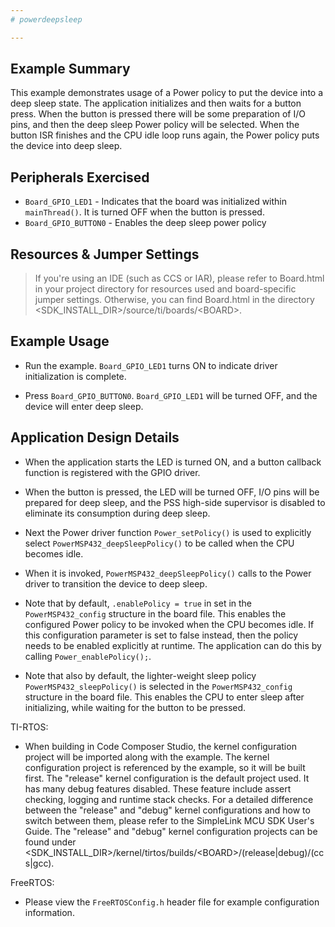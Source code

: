 ```yaml
---
# powerdeepsleep

---
```


## Example Summary

This example demonstrates usage of a Power policy to put the device into a deep
sleep state.  The application initializes and then waits for a button press.
When the button is pressed there will be some preparation of I/O pins, and
then the deep sleep Power policy will be selected.  When the button ISR finishes
and the CPU idle loop runs again, the Power policy puts the device into deep
sleep.

## Peripherals Exercised

* `Board_GPIO_LED1` - Indicates that the board was initialized within
`mainThread()`. It is turned OFF when the button is pressed.
* `Board_GPIO_BUTTON0` - Enables the deep sleep power policy

## Resources & Jumper Settings

> If you're using an IDE (such as CCS or IAR), please refer to Board.html in
your project directory for resources used and board-specific jumper settings.
Otherwise, you can find Board.html in the directory
&lt;SDK_INSTALL_DIR&gt;/source/ti/boards/&lt;BOARD&gt;.


## Example Usage

* Run the example. `Board_GPIO_LED1` turns ON to indicate driver
initialization is complete.

* Press `Board_GPIO_BUTTON0`.  `Board_GPIO_LED1` will be turned OFF, and the
device will enter deep sleep.


## Application Design Details

* When the application starts the LED is turned ON, and a button callback
function is registered with the GPIO driver.

* When the button is pressed, the LED will be turned OFF, I/O pins will be
prepared for deep sleep, and the PSS high-side supervisor is disabled to
eliminate its consumption during deep sleep.

* Next the Power driver function `Power_setPolicy()` is used to explicitly
select `PowerMSP432_deepSleepPolicy()` to be called when the CPU becomes idle.

* When it is invoked, `PowerMSP432_deepSleepPolicy()` calls to the Power driver
to transition the device to deep sleep.

* Note that by default, `.enablePolicy = true` in set in the
`PowerMSP432_config` structure in the board file.  This enables the configured
Power policy to be invoked when the CPU becomes idle.  If this configuration
parameter is set to false instead, then the policy needs to be enabled
explicitly at runtime.  The application can do this by calling
`Power_enablePolicy();`.

* Note that also by default, the lighter-weight sleep policy
`PowerMSP432_sleepPolicy()` is selected in the `PowerMSP432_config` structure
in the board file.  This enables the CPU to enter sleep after initializing,
while waiting for the button to be pressed.

TI-RTOS:

* When building in Code Composer Studio, the kernel configuration project will
be imported along with the example. The kernel configuration project is
referenced by the example, so it will be built first. The "release" kernel
configuration is the default project used. It has many debug features disabled.
These feature include assert checking, logging and runtime stack checks. For a
detailed difference between the "release" and "debug" kernel configurations and
how to switch between them, please refer to the SimpleLink MCU SDK User's
Guide. The "release" and "debug" kernel configuration projects can be found
under &lt;SDK_INSTALL_DIR&gt;/kernel/tirtos/builds/&lt;BOARD&gt;/(release|debug)/(ccs|gcc).

FreeRTOS:

* Please view the `FreeRTOSConfig.h` header file for example configuration
information.
